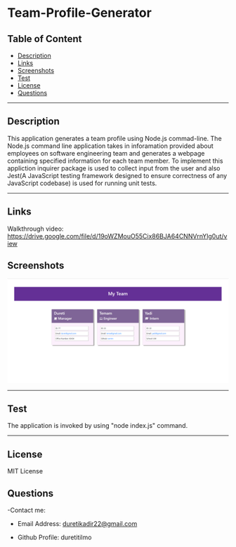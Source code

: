 # Team-Profile-Generator
## Table of Content
- [Description](#description)
- [Links](#links)
- [Screenshots](#screenshots)
- [Test](#test)
- [License](#license)
- [Questions](#questions)
-------------------------------------
## Description
This application generates a team profile using Node.js commad-line. The Node.js command line application takes in inforamation provided about employees on software engineering team and generates a webpage containing specified information for each team member. 
To implement this appliction inquirer package is used to collect input from the user and also Jest(A JavaScript testing framework designed to ensure correctness of any JavaScript codebase) is used for running unit tests. 

--------------------------------------

## Links
   Walkthrough video: https://drive.google.com/file/d/19oWZMouO55Cix86BJA64CNNVrnYlg0ut/view

## Screenshots
![Generated team profile displayin each team member's specified information on a card](assets/images/Screenshot_20230125_125135.png)

---------------------------------------
## Test 

The application is invoked by using "node index.js" command.
   
---------------------------------------
## License 
MIT License

## Questions

-Contact me:

  - Email Address: duretikadir22@gmail.com
 
  - Github Profile: duretitilmo